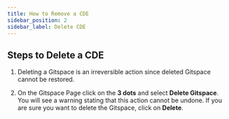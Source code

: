 ```yaml
---
title: How to Remove a CDE
sidebar_position: 2
sidebar_label: Delete CDE
---
```


## Steps to Delete a CDE

1. Deleting a Gitspace is an irreversible action since deleted Gitspace cannot be restored.  

2. On the Gitspace Page click on the **3 dots** and select **Delete Gitspace**. You will see a warning stating that this action cannot be undone. If you are sure you want to delete the Gitspace, click on **Delete**.
